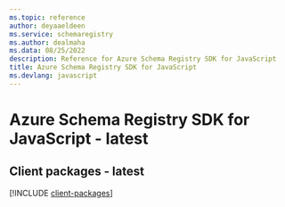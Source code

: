 ```yaml
---
ms.topic: reference
author: deyaaeldeen
ms.service: schemaregistry
ms.author: dealmaha
ms.data: 08/25/2022
description: Reference for Azure Schema Registry SDK for JavaScript
title: Azure Schema Registry SDK for JavaScript
ms.devlang: javascript
---
```

# Azure Schema Registry SDK for JavaScript - latest

## Client packages - latest
[!INCLUDE [client-packages](schema-registry-client-index.md)]